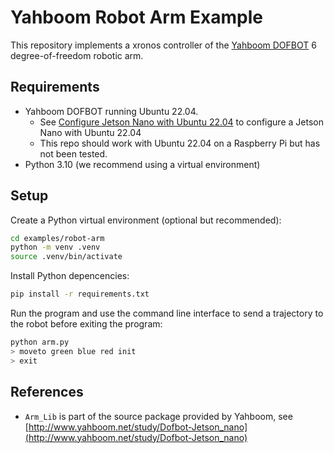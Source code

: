 # Yahboom Robot Arm Example

This repository implements a xronos controller of the [Yahboom DOFBOT](http://www.yahboom.net/study/Dofbot-Jetson_nano)
6 degree-of-freedom robotic arm.

## Requirements

- Yahboom DOFBOT running Ubuntu 22.04.
  - See [Configure Jetson Nano with Ubuntu 22.04](https://github.com/xronos-inc/jetson-nano-ubuntu-22.04) to configure a Jetson Nano with Ubuntu 22.04
  - This repo should work with Ubuntu 22.04 on a Raspberry Pi but has not been tested.
- Python 3.10 (we recommend using a virtual environment)

## Setup

Create a Python virtual environment (optional but recommended):

```bash
cd examples/robot-arm
python -m venv .venv
source .venv/bin/activate
```

Install Python depencencies:

```bash
pip install -r requirements.txt
```

Run the program and use the command line interface to send a trajectory to the robot before exiting the program:

```bash
python arm.py
> moveto green blue red init
> exit
```

## References

- `Arm_Lib` is part of the source package provided by Yahboom, see [http://www.yahboom.net/study/Dofbot-Jetson_nano](http://www.yahboom.net/study/Dofbot-Jetson_nano)
